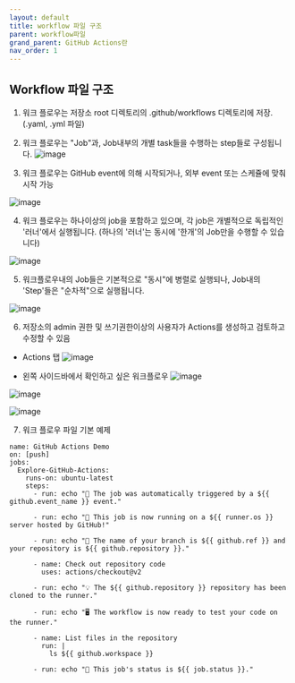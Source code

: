 ```yaml
---
layout: default
title: workflow 파일 구조
parent: workflow파일
grand_parent: GitHub Actions란
nav_order: 1
---
```



## Workflow 파일 구조

1. 워크 플로우는 저장소 root 디렉토리의 .github/workflows 디렉토리에 저장. (.yaml, .yml 파일)

2. 워크 플로우는 "Job"과, Job내부의 개별 task들을 수행하는 step들로 구성됩니다. 
![image](https://user-images.githubusercontent.com/40287191/122013912-9bd65d80-cdf9-11eb-8a4a-68410a42b116.png)

3. 워크 플로우는 GitHub event에 의해 시작되거나, 외부 event 또는 스케쥴에 맞춰 시작 가능

![image](https://user-images.githubusercontent.com/40287191/122313123-993a4c00-cf50-11eb-9e0c-e51ff8aad9c3.png)


4. 워크 플로우는 하나이상의 job을 포함하고 있으며, 각 job은 개별적으로 독립적인 '러너'에서 실행됩니다. (하나의 '러너'는 동시에 '한개'의 Job만을 수행할 수 있습니다)

![image](https://user-images.githubusercontent.com/40287191/122313244-d4d51600-cf50-11eb-808c-84814e8740dc.png)


5. 워크플로우내의 Job들은 기본적으로 "동시"에 병렬로 실행되나, Job내의 'Step'들은 "순차적"으로 실행됩니다. 

  ![image](https://user-images.githubusercontent.com/40287191/122321582-0c4abf00-cf5f-11eb-8cda-d07403edaa2c.png)


6. 저장소의 admin 권한 및 쓰기권한이상의 사용자가 Actions를 생성하고 검토하고 수정할 수 있음

- Actions 탭
![image](https://user-images.githubusercontent.com/40287191/122313379-0f3eb300-cf51-11eb-9cb5-96d976bdc1c2.png)

- 왼쪽 사이드바에서 확인하고 싶은 워크플로우
![image](https://user-images.githubusercontent.com/40287191/122313383-14036700-cf51-11eb-98c8-e8b399a15420.png)

![image](https://user-images.githubusercontent.com/40287191/122313467-3ac19d80-cf51-11eb-8065-8869095b5ced.png)

![image](https://user-images.githubusercontent.com/40287191/122313495-490fb980-cf51-11eb-8d2d-56bd517a3724.png)

7. 워크 플로우 파일 기본 예제

```
name: GitHub Actions Demo
on: [push]
jobs:
  Explore-GitHub-Actions:
    runs-on: ubuntu-latest
    steps:
      - run: echo "🎉 The job was automatically triggered by a ${{ github.event_name }} event."
      
      - run: echo "🐧 This job is now running on a ${{ runner.os }} server hosted by GitHub!"
      
      - run: echo "🔎 The name of your branch is ${{ github.ref }} and your repository is ${{ github.repository }}."
      
      - name: Check out repository code
        uses: actions/checkout@v2
      
      - run: echo "💡 The ${{ github.repository }} repository has been cloned to the runner."
      
      - run: echo "🖥️ The workflow is now ready to test your code on the runner."
      
      - name: List files in the repository
        run: |
          ls ${{ github.workspace }}
      
      - run: echo "🍏 This job's status is ${{ job.status }}."
```




